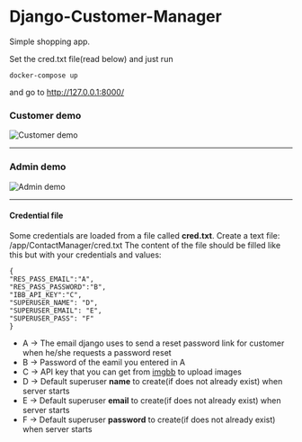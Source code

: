 # Django-Customer-Manager
Simple shopping app.

Set the cred.txt file(read below) and just run 
```
docker-compose up
```
and go to http://127.0.0.1:8000/


### Customer demo
![Customer demo](https://i.ibb.co/zb0R6Dm/customer-demo-gif.gif)

---

### Admin demo
![Admin demo](https://i.ibb.co/BsVQFfw/Admin-Demo-1.gif)

---
#### Credential file
Some credentials are loaded from a file called **cred.txt**.
Create a text file: /app/ContactManager/cred.txt
The content of the file should be filled like this but with your credentials and values:
```
{	
"RES_PASS_EMAIL":"A",
"RES_PASS_PASSWORD":"B",
"IBB_API_KEY":"C",
"SUPERUSER_NAME": "D",
"SUPERUSER_EMAIL": "E",
"SUPERUSER_PASS": "F"
}
```
* A -> The email django uses to send a reset password link for customer when he/she requests a password reset
* B -> Password of the eamil you entered in A
* C -> API key that you can get from [imgbb](https://imgbb.com) to upload images
* D -> Default superuser **name** to create(if does not already exist) when server starts
* E -> Default superuser **email** to create(if does not already exist) when server starts
* F -> Default superuser **password** to create(if does not already exist) when server starts 
